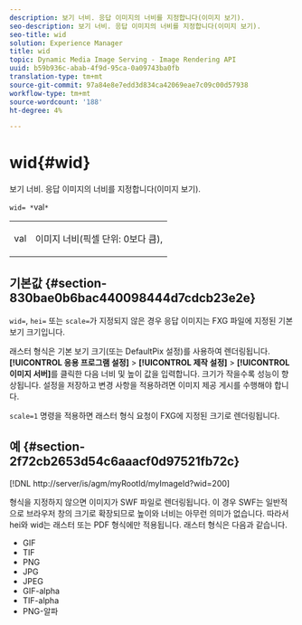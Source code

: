 ```yaml
---
description: 보기 너비. 응답 이미지의 너비를 지정합니다(이미지 보기).
seo-description: 보기 너비. 응답 이미지의 너비를 지정합니다(이미지 보기).
seo-title: wid
solution: Experience Manager
title: wid
topic: Dynamic Media Image Serving - Image Rendering API
uuid: b59b936c-abab-4f9d-95ca-0a09743ba0fb
translation-type: tm+mt
source-git-commit: 97a84e8e7edd3d834ca42069eae7c09c00d57938
workflow-type: tm+mt
source-wordcount: '188'
ht-degree: 4%

---
```



# wid{#wid}

보기 너비. 응답 이미지의 너비를 지정합니다(이미지 보기).

`wid= *`val`*`

<table id="simpletable_8229FEFB366F4A799C206FD3E3C601BA"> 
 <tr class="strow"> 
  <td class="stentry"> <p><span class="codeph"> <span class="varname"> val</span></span> </p> </td> 
  <td class="stentry"> <p>이미지 너비(픽셀 단위: 0보다 큼), </p></td> 
 </tr> 
</table>

## 기본값 {#section-830bae0b6bac440098444d7cdcb23e2e}

`wid=`, `hei=` 또는 `scale=`가 지정되지 않은 경우 응답 이미지는 FXG 파일에 지정된 기본 보기 크기입니다.

래스터 형식은 기본 보기 크기(또는 DefaultPix 설정)를 사용하여 렌더링됩니다. **[!UICONTROL 응용 프로그램 설정]** > **[!UICONTROL 제작 설정]** > **[!UICONTROL 이미지 서버]**&#x200B;를 클릭한 다음 너비 및 높이 값을 입력합니다. 크기가 작을수록 성능이 향상됩니다. 설정을 저장하고 변경 사항을 적용하려면 이미지 제공 게시를 수행해야 합니다.

`scale=1` 명령을 적용하면 래스터 형식 요청이 FXG에 지정된 크기로 렌더링됩니다.

## 예 {#section-2f72cb2653d54c6aaacf0d97521fb72c}

[!DNL http://server/is/agm/myRootId/myImageId?wid=200]

형식을 지정하지 않으면 이미지가 SWF 파일로 렌더링됩니다. 이 경우 SWF는 일반적으로 브라우저 창의 크기로 확장되므로 높이와 너비는 아무런 의미가 없습니다. 따라서 hei와 wid는 래스터 또는 PDF 형식에만 적용됩니다. 래스터 형식은 다음과 같습니다.

* GIF
* TIF
* PNG
* JPG
* JPEG
* GIF-alpha
* TIF-alpha
* PNG-알파

